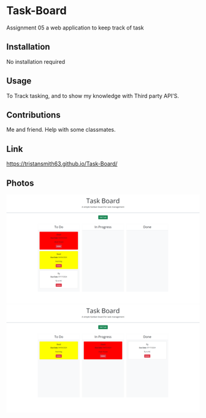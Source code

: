 # Task-Board
Assignment 05 a web application to keep track of task
## Installation
No installation required
## Usage
To Track tasking, and to show my knowledge with Third party API'S.
## Contributions
Me and friend. Help with some classmates. 
## Link
https://tristansmith63.github.io/Task-Board/
## Photos
![alt text](image.png)   ![alt text](image-1.png)